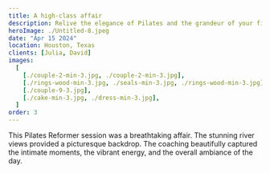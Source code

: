 ```yaml
---
title: A high-class affair
description: Relive the elegance of Pilates and the grandeur of your fitness journey through artistic coaching.
heroImage: ./Untitled-8.jpeg
date: "Apr 15 2024"
location: Houston, Texas
clients: [Julia, David]
images:
  [
    [./couple-2-min-3.jpg, ./couple-2-min-3.jpg],
    [./rings-wood-min-3.jpg, ./seals-min-3.jpg, ./rings-wood-min-3.jpg],
    [./couple-9-3.jpg],
    [./cake-min-3.jpg, ./dress-min-3.jpg],
  ]
order: 3
---
```


This Pilates Reformer session was a breathtaking affair. The stunning river views provided a picturesque backdrop. The coaching beautifully captured the intimate moments, the vibrant energy, and the overall ambiance of the day.
